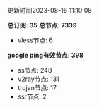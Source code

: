 更新时间2023-08-16 11:10:08

**总订阅: 35**
**总节点: 7339**
- vless节点: 6

**google ping有效节点: 398**
- ss节点: 248
- v2ray节点: 131
- trojan节点: 17
- ssr节点: 2
